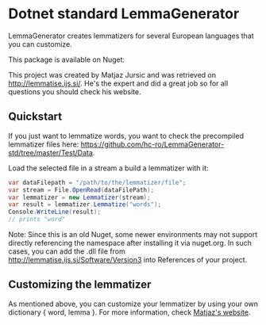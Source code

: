 Dotnet standard LemmaGenerator
==============

LemmaGenerator creates lemmatizers for several European languages that you can customize.

This package is available on Nuget:

This project was created by Matjaz Jursic and was retrieved on http://lemmatise.ijs.si/. He's the expert and did a great job so for all questions you should check his website.

Quickstart
----------------

If you just want to lemmatize words, you want to check the precompiled lemmatizer files here: https://github.com/hc-ro/LemmaGenerator-std/tree/master/Test/Data.

Load the selected file in a stream a build a lemmatizer with it:

```csharp
var dataFilepath = "/path/to/the/lemmatizer/file";
var stream = File.OpenRead(dataFilePath);
var lemmatizer = new Lemmatizer(stream);
var result = lemmatizer.Lemmatize("words");
Console.WriteLine(result);
// prints "word"
```

Note: Since this is an old Nuget, some newer environments may not support directly referencing the namespace after installing it via nuget.org. In such cases, you can add the .dll file from http://lemmatise.ijs.si/Software/Version3 into References of your project.

Customizing the lemmatizer
----------------

As mentioned above, you can customize your lemmatizer by using your own dictionary { word, lemma }.
For more information, check [Matjaz's website](http://lemmatise.ijs.si/).
